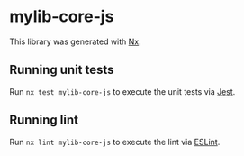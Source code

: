# mylib-core-js

This library was generated with [Nx](https://nx.dev).

## Running unit tests

Run `nx test mylib-core-js` to execute the unit tests via [Jest](https://jestjs.io).

## Running lint

Run `nx lint mylib-core-js` to execute the lint via [ESLint](https://eslint.org/).
